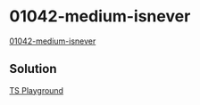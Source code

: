 # 01042-medium-isnever

[01042-medium-isnever](https://github.com/type-challenges/type-challenges/blob/main/questions/01042-medium-isnever/README.md)

## Solution

[TS Playground](https://tsplay.dev/NV77Bm)
